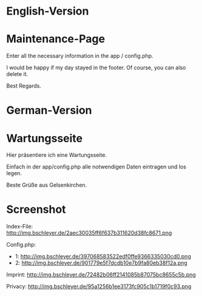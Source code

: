 # English-Version
# Maintenance-Page

Enter all the necessary information in the app / config.php.

I would be happy if my day stayed in the footer. Of course, you can also delete it.

Best Regards.

# German-Version
# Wartungsseite

Hier präsentiere ich eine Wartungsseite. 

Einfach in der app/config.php alle notwendigen Daten eintragen und los legen.

Beste Grüße aus Gelsenkirchen.

# Screenshot

Index-File: http://img.bschleyer.de/2aec30035ff6f637b311620d38fc8671.png

Config.php: 
 - 1: http://img.bschleyer.de/397068583522edf0ffe9366335030cd0.png
 - 2: http://img.bschleyer.de/901779e5f7dcdb10e7b9fa80eb38f12a.png

Imprint: http://img.bschleyer.de/72482b06ff2141085b87075bc8655c5b.png

Privacy: http://img.bschleyer.de/95a1256b1ee3173fc905c1b1719f0c93.png
